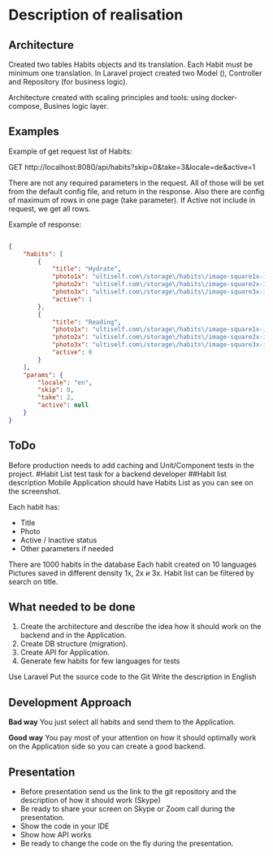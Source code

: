 # Description of realisation
## Architecture

Created two tables Habits objects and its translation. Each Habit must be minimum one translation. 
In Laravel project created two Model (), Controller and Repository (for business logic).

Architecture created with scaling principles and tools: using docker-compose, Busines logic layer.

## Examples 

Example of get request list of Habits:

GET http://localhost:8080/api/habits?skip=0&take=3&locale=de&active=1

There are not any required parameters in the request. 
All of those will be set from the default config file, and return in the response. 
Also there are config of maximum of rows in one page (take parameter).
If Active not include in request, we get all rows.

Example of response:

```json

{
    "habits": [
        {
            "title": "Hydrate",
            "photo1x": "ultiself.com\/storage\/habits\/image-square1x-id-13.jpeg",
            "photo2x": "ultiself.com\/storage\/habits\/image-square2x-id-13.jpeg",
            "photo3x": "ultiself.com\/storage\/habits\/image-square3x-id-13.jpeg",
            "active": 1
        },
        {
            "title": "Reading",
            "photo1x": "ultiself.com\/storage\/habits\/image-square1x-id-54.jpeg",
            "photo2x": "ultiself.com\/storage\/habits\/image-square2x-id-54.jpeg",
            "photo3x": "ultiself.com\/storage\/habits\/image-square3x-id-54.jpeg",
            "active": 0
        }
    ],
    "params": {
        "locale": "en",
        "skip": 0,
        "take": 2,
        "active": null
    }
}
```

## ToDo
Before production needs to add caching and Unit/Component tests in the project.
#Habit List test task for a backend developer
##Habit list description
Mobile Application should have Habits List as you can see on the screenshot.

Each habit has:
- Title
- Photo
- Active / Inactive status
- Other parameters if needed


There are 1000 habits in the database 
Each habit created on 10 languages
Pictures saved in different density 1х, 2х и 3х. 
Habit list can be filtered by search on title.


## What needed to be done

1. Create the architecture and describe the idea how it should work on the backend and in the Application.
2. Create DB structure (migration).
3. Create API for Application.
4. Generate few habits for few languages for tests

Use Laravel
Put the source code to the Git
Write the description in English

## Development Approach
**Bad way**
You just select all habits and send them to the Application. 

**Good way**
You pay most of your attention on how it should optimally work on the Application side so you can create a good backend.

## Presentation
- Before presentation send us the link to the git repository and the description of how it should work (Skype)
- Be ready to share your screen on Skype or Zoom call during the presentation.
- Show the code in your IDE
- Show how API works
- Be ready to change the code on the fly during the presentation.

